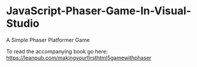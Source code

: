# JavaScript-Phaser-Game-In-Visual-Studio

A Simple Phaser Platformer Game

To read the accompanying book go here: https://leanpub.com/makingyourfirsthtml5gamewithphaser
